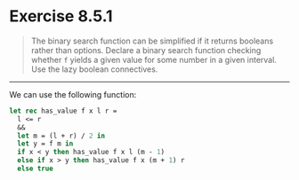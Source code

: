 # Exercise 8.5.1

> The binary search function can be simplified if it returns booleans rather than options.
> Declare a binary search function checking whether `f` yields a given value for some number in a given interval.
> Use the lazy boolean connectives.

---

We can use the following function:
```ocaml
let rec has_value f x l r =
  l <= r
  &&
  let m = (l + r) / 2 in
  let y = f m in
  if x < y then has_value f x l (m - 1)
  else if x > y then has_value f x (m + 1) r
  else true
```

